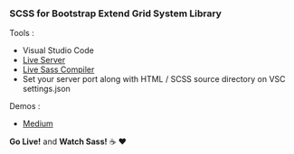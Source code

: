 ### SCSS for Bootstrap Extend Grid System Library
Tools :

* Visual Studio Code
* [Live Server](https://github.com/ritwickdey/vscode-live-server) 
* [Live Sass Compiler](https://github.com/ritwickdey/vscode-live-sass-compiler)
* Set your server port along with HTML / SCSS source directory on VSC settings.json

Demos :
* [Medium](https://medium.com/p/fc0dec3cebc1/)

**Go Live!** and **Watch Sass!** :coffee: :heart: